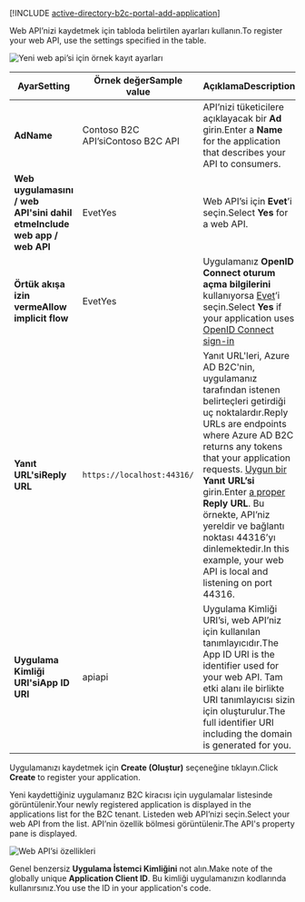 [!INCLUDE [active-directory-b2c-portal-add-application](active-directory-b2c-portal-add-application.md)]

<span data-ttu-id="b10e3-101">Web API’nizi kaydetmek için tabloda belirtilen ayarları kullanın.</span><span class="sxs-lookup"><span data-stu-id="b10e3-101">To register your web API, use the settings specified in the table.</span></span>

![Yeni web api’si için örnek kayıt ayarları](./media/active-directory-b2c-register-web-api/b2c-new-web-api-settings.png)

| <span data-ttu-id="b10e3-103">Ayar</span><span class="sxs-lookup"><span data-stu-id="b10e3-103">Setting</span></span>      | <span data-ttu-id="b10e3-104">Örnek değer</span><span class="sxs-lookup"><span data-stu-id="b10e3-104">Sample value</span></span>  | <span data-ttu-id="b10e3-105">Açıklama</span><span class="sxs-lookup"><span data-stu-id="b10e3-105">Description</span></span>                                        |
| ------------ | ------- | -------------------------------------------------- |
| <span data-ttu-id="b10e3-106">**Ad**</span><span class="sxs-lookup"><span data-stu-id="b10e3-106">**Name**</span></span> | <span data-ttu-id="b10e3-107">Contoso B2C API’si</span><span class="sxs-lookup"><span data-stu-id="b10e3-107">Contoso B2C API</span></span> | <span data-ttu-id="b10e3-108">API’nizi tüketicilere açıklayacak bir **Ad** girin.</span><span class="sxs-lookup"><span data-stu-id="b10e3-108">Enter a **Name** for the application that describes your API to consumers.</span></span> | 
| <span data-ttu-id="b10e3-109">**Web uygulamasını / web API'sini dahil etme**</span><span class="sxs-lookup"><span data-stu-id="b10e3-109">**Include web app / web API**</span></span> | <span data-ttu-id="b10e3-110">Evet</span><span class="sxs-lookup"><span data-stu-id="b10e3-110">Yes</span></span> | <span data-ttu-id="b10e3-111">Web API’si için **Evet**’i seçin.</span><span class="sxs-lookup"><span data-stu-id="b10e3-111">Select **Yes** for a web API.</span></span> |
| <span data-ttu-id="b10e3-112">**Örtük akışa izin verme**</span><span class="sxs-lookup"><span data-stu-id="b10e3-112">**Allow implicit flow**</span></span> | <span data-ttu-id="b10e3-113">Evet</span><span class="sxs-lookup"><span data-stu-id="b10e3-113">Yes</span></span> | <span data-ttu-id="b10e3-114">Uygulamanız **OpenID Connect oturum açma bilgilerini** kullanıyorsa [Evet](../articles/active-directory-b2c/active-directory-b2c-reference-oidc.md)’i seçin.</span><span class="sxs-lookup"><span data-stu-id="b10e3-114">Select **Yes** if your application uses [OpenID Connect sign-in](../articles/active-directory-b2c/active-directory-b2c-reference-oidc.md)</span></span> |
| <span data-ttu-id="b10e3-115">**Yanıt URL'si**</span><span class="sxs-lookup"><span data-stu-id="b10e3-115">**Reply URL**</span></span> | `https://localhost:44316/` | <span data-ttu-id="b10e3-116">Yanıt URL'leri, Azure AD B2C'nin, uygulamanız tarafından istenen belirteçleri getirdiği uç noktalardır.</span><span class="sxs-lookup"><span data-stu-id="b10e3-116">Reply URLs are endpoints where Azure AD B2C returns any tokens that your application requests.</span></span> <span data-ttu-id="b10e3-117">[Uygun bir](../articles/active-directory-b2c/active-directory-b2c-app-registration.md#choosing-a-web-app-or-api-reply-url) **Yanıt URL’si** girin.</span><span class="sxs-lookup"><span data-stu-id="b10e3-117">Enter [a proper](../articles/active-directory-b2c/active-directory-b2c-app-registration.md#choosing-a-web-app-or-api-reply-url) **Reply URL**.</span></span> <span data-ttu-id="b10e3-118">Bu örnekte, API’niz yereldir ve bağlantı noktası 44316’yı dinlemektedir.</span><span class="sxs-lookup"><span data-stu-id="b10e3-118">In this example, your web API is local and listening on port 44316.</span></span> |
| <span data-ttu-id="b10e3-119">**Uygulama Kimliği URI'si**</span><span class="sxs-lookup"><span data-stu-id="b10e3-119">**App ID URI**</span></span> | <span data-ttu-id="b10e3-120">api</span><span class="sxs-lookup"><span data-stu-id="b10e3-120">api</span></span> | <span data-ttu-id="b10e3-121">Uygulama Kimliği URI’si, web API’niz için kullanılan tanımlayıcıdır.</span><span class="sxs-lookup"><span data-stu-id="b10e3-121">The App ID URI is the identifier used for your web API.</span></span> <span data-ttu-id="b10e3-122">Tam etki alanı ile birlikte URI tanımlayıcısı sizin için oluşturulur.</span><span class="sxs-lookup"><span data-stu-id="b10e3-122">The full identifier URI including the domain is generated for you.</span></span> |

<span data-ttu-id="b10e3-123">Uygulamanızı kaydetmek için **Create (Oluştur)** seçeneğine tıklayın.</span><span class="sxs-lookup"><span data-stu-id="b10e3-123">Click **Create** to register your application.</span></span>

<span data-ttu-id="b10e3-124">Yeni kaydettiğiniz uygulamanız B2C kiracısı için uygulamalar listesinde görüntülenir.</span><span class="sxs-lookup"><span data-stu-id="b10e3-124">Your newly registered application is displayed in the applications list for the B2C tenant.</span></span> <span data-ttu-id="b10e3-125">Listeden web API’nizi seçin.</span><span class="sxs-lookup"><span data-stu-id="b10e3-125">Select your web API from the list.</span></span> <span data-ttu-id="b10e3-126">API’nin özellik bölmesi görüntülenir.</span><span class="sxs-lookup"><span data-stu-id="b10e3-126">The API's property pane is displayed.</span></span>

![Web API’si özellikleri](./media/active-directory-b2c-register-web-api/b2c-web-api-properties.png)

<span data-ttu-id="b10e3-128">Genel benzersiz **Uygulama İstemci Kimliğini** not alın.</span><span class="sxs-lookup"><span data-stu-id="b10e3-128">Make note of the globally unique **Application Client ID**.</span></span> <span data-ttu-id="b10e3-129">Bu kimliği uygulamanızın kodlarında kullanırsınız.</span><span class="sxs-lookup"><span data-stu-id="b10e3-129">You use the ID in your application's code.</span></span>